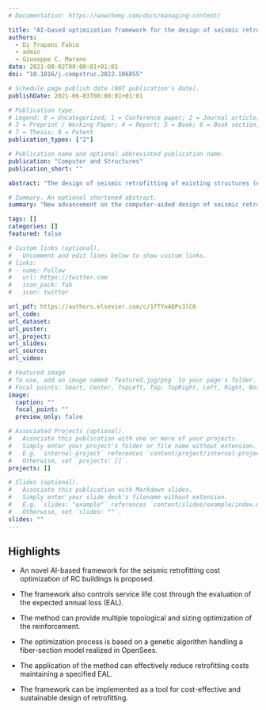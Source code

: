 ```yaml
---
# Documentation: https://wowchemy.com/docs/managing-content/

title: "AI-based optimization framework for the design of seismic retrofitting of reinforced concrete frame structures based on direct costs and EAL"
authors:
  - Di Trapani Fabio
  - admin
  - Giuseppe C. Marano
date: 2021-08-02T00:00:01+01:01
doi: "10.1016/j.compstruc.2022.106855"

# Schedule page publish date (NOT publication's date).
publishDate: 2021-06-03T00:00:01+01:01

# Publication type.
# Legend: 0 = Uncategorized; 1 = Conference paper; 2 = Journal article;
# 3 = Preprint / Working Paper; 4 = Report; 5 = Book; 6 = Book section;
# 7 = Thesis; 8 = Patent
publication_types: ["2"]

# Publication name and optional abbreviated publication name.
publication: "Computer and Structures"
publication_short: ""

abstract: "The design of seismic retrofitting of existing structures (e.g. reinforced concrete or masonry structures) concerns the determination of the position and the arrangement of reinforcements or special devices. Currently, this design practice is mainly based on trial-and-error attempts and engineers’ intuition, without a formal implementation of cost / performance optimization. However, retrofitting interventions are generally associated with relevant costs, significant invasiveness, and noticeable downtime. In addition, emerging earthquake-design approaches for existing structures address not only  safety compliance, but also consider  economic losses during the nominal life. This paper proposes a novel framework, for the optimized seismic retrofitting design of reinforced concrete (RC) frame structures, to minimize retrofitting-related costs  and simultaneously controlling  the expected annual loss (EAL). The framework makes use of the capabilities offered by artificial intelligence (AI) techniques, adopting a genetic algorithm (GA) based optimization algorithm, handling constrains with a non-penalty approach through the definition of innovative parent and survival selection operators. The proposed framework implements multiple retrofitting techniques optimization for the same structure, so that both serviceability and ultimate limit states  are simultaneously controlled. The paper presents the application of the procedure with carbon fiber-reinforced polymers (CFRP) wrapping of columns and steel braces bracing. For both, the framework provides the optimal position (topological optimization) and design (sizing optimization). Results show that retrofitting costs and EAL are effectively controlled by the proposed optimization framework."

# Summary. An optional shortened abstract.
summary: "New advancement on the computer-aided design of seismic retrofitting intervention based on the evaluation of EAL"

tags: []
categories: []
featured: false

# Custom links (optional).
#   Uncomment and edit lines below to show custom links.
# links:
# - name: Follow
#   url: https://twitter.com
#   icon_pack: fab
#   icon: twitter

url_pdf: https://authors.elsevier.com/c/1fTYoAQPs3lC6
url_code:
url_dataset:
url_poster:
url_project:
url_slides:
url_source:
url_video:

# Featured image
# To use, add an image named `featured.jpg/png` to your page's folder. 
# Focal points: Smart, Center, TopLeft, Top, TopRight, Left, Right, BottomLeft, Bottom, BottomRight.
image:
  caption: ""
  focal_point: ""
  preview_only: false

# Associated Projects (optional).
#   Associate this publication with one or more of your projects.
#   Simply enter your project's folder or file name without extension.
#   E.g. `internal-project` references `content/project/internal-project/index.md`.
#   Otherwise, set `projects: []`.
projects: []

# Slides (optional).
#   Associate this publication with Markdown slides.
#   Simply enter your slide deck's filename without extension.
#   E.g. `slides: "example"` references `content/slides/example/index.md`.
#   Otherwise, set `slides: ""`.
slides: ""
---
```






## **Highlights**

* An novel AI-based framework for the seismic retrofitting cost optimization of RC buildings is proposed.

* The framework also controls service life cost through the evaluation of the expected annual loss (EAL).

* The method can provide multiple topological and sizing optimization of the reinforcement.

* The optimization process is based on a genetic algorithm handling a fiber-section model realized in OpenSees.

* The application of the method can effectively reduce retrofitting costs maintaining a specified EAL.

* The framework can be implemented as a tool for cost-effective and sustainable design of retrofitting.

